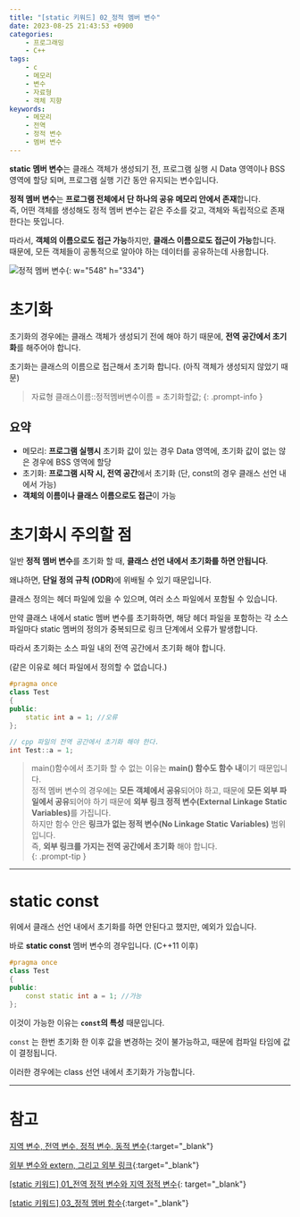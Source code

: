 ```yaml
---
title: "[static 키워드] 02_정적 멤버 변수"
date: 2023-08-25 21:43:53 +0900
categories:
    - 프로그래밍
    - C++
tags:
    - c
    - 메모리
    - 변수
    - 자료형
    - 객체 지향
keywords:
    - 메모리
    - 전역
    - 정적 변수
    - 멤버 변수
---
```


<span class="keyword">**static 멤버 변수**</span>는 <span class="font_highlight">클래스 객체가 생성되기 전, 프로그램 실행 시 Data 영역이나 BSS 영역에 할당</span> 되며, 프로그램 실행 기간 동안 유지되는 변수입니다.

<span class="important">**정적 멤버 변수**</span>는 **프로그램 전체에서 단 하나의 공유 메모리 안에서 존재**합니다. <br> 즉, 어떤 객체를 생성해도 정적 멤버 변수는 같은 주소를 갖고, 객체와 독립적으로 존재한다는 뜻입니다.

따라서, **객체의 이름으로도 접근 가능**하지만, **클래스 이름으로도 접근이 가능**합니다. <br> 때문에, 모든 객체들이 공통적으로 알아야 하는 데이터를 공유하는데 사용합니다.

![정적 멤버 변수](https://i.postimg.cc/MTWhT3PS/정적_멤버_변수.png){: w="548" h="334"}

# 초기화

초기화의 경우에는 클래스 객체가 생성되기 전에 해야 하기 때문에, **전역 공간에서 초기화**를 해주어야 합니다.

초기화는 클래스의 이름으로 접근해서 초기화 합니다. (아직 객체가 생성되지 않았기 때문)

> 자료형 클래스이름::정적멤버변수이름 = 초기화할값;
{: .prompt-info }

## 요약

- 메모리: **프로그램 실행시** 초기화 값이 있는 경우 Data 영역에, 초기화 값이 없는 않은 경우에 BSS 영역에 할당
- 초기화: **프로그램 시작 시, 전역 공간**에서 초기화 (단, const의 경우 클래스 선언 내에서 가능)
- **객체의 이름이나 클래스 이름으로도 접근**이 가능

# 초기화시 주의할 점

일반 <span class="keyword">**정적 멤버 변수**</span>를 초기화 할 때, **클래스 선언 내에서 초기화를 하면 안됩니다**.

왜냐하면, <span class="important">**단일 정의 규칙 (ODR)**</span>에 위배될 수 있기 때문입니다.

클래스 정의는 헤더 파일에 있을 수 있으며, 여러 소스 파일에서 포함될 수 있습니다.

만약 클래스 내에서 static 멤버 변수를 초기화하면, 해당 헤더 파일을 포함하는 각 소스 파일마다 static 멤버의 정의가 중복되므로 링크 단계에서 오류가 발생합니다.

따라서 초기화는 소스 파일 내의 전역 공간에서 초기화 해야 합니다.

(같은 이유로 헤더 파일에서 정의할 수 없습니다.)

```cpp
#pragma once
class Test
{
public:
	static int a = 1; //오류
};
```

```cpp
// cpp 파일의 전역 공간에서 초기화 해야 한다.
int Test::a = 1;
```


> main()함수에서 초기화 할 수 없는 이유는 **main() 함수도 함수 내**이기 때문입니다. <br>
> <span class="keyword">정적 멤버 변수</span>의 경우에는 **모든 객체에서 공유**되어야 하고, 때문에 **모든 외부 파일에서 공유**되어야 하기 때문에 <span class="important">**외부 링크 정적 변수(External Linkage Static Variables)**</span>를 가집니다. <br>
> 하지만 함수 안은 **링크가 없는 정적 변수(No Linkage Static Variables)** 범위입니다. <br>
> 즉, <span class="important">**외부 링크를 가지는 전역 공간에서 초기화**</span> 해야 합니다. <br>
{: .prompt-tip }

---

# static const

위에서 클래스 선언 내에서 초기화를 하면 안된다고 했지만, 예외가 있습니다.

바로 <span class="keyword">**static const**</span> 멤버 변수의 경우입니다. (C++11 이후)

```cpp
#pragma once
class Test
{
public:
	const static int a = 1; //가능
};
```

이것이 가능한 이유는 **`const`의 특성** 때문입니다.

`const` 는 한번 초기화 한 이후 값을 변경하는 것이 불가능하고, 때문에 컴파일 타임에 값이 결정됩니다.

이러한 경우에는 class 선언 내에서 초기화가 가능합니다.


---

# 참고

[지역 변수, 전역 변수, 정적 변수, 동적 변수](/posts/%EC%A7%80%EC%97%AD-%EC%A0%84%EC%97%AD-%EC%A0%95%EC%A0%81-%EB%8F%99%EC%A0%81-%EB%B3%80%EC%88%98/){:target="_blank"}

[외부 변수와 extern, 그리고 외부 링크](/posts/%EC%99%B8%EB%B6%80-%EB%B3%80%EC%88%98%EC%99%80-extern-%EA%B7%B8%EB%A6%AC%EA%B3%A0-%EC%99%B8%EB%B6%80-%EB%A7%81%ED%81%AC/){:target="_blank"}

[[static 키워드] 01_전역 정적 변수와 지역 정적 변수](/posts/static-01-%EC%A0%84%EC%97%AD-%EC%A0%95%EC%A0%81-%EB%B3%80%EC%88%98%EC%99%80-%EC%A7%80%EC%97%AD-%EC%A0%95%EC%A0%81-%EB%B3%80%EC%88%98/){: target="_blank"}

[[static 키워드] 03_정적 멤버 함수](/posts/static-03-%EC%A0%95%EC%A0%81-%EB%A9%A4%EB%B2%84-%ED%95%A8%EC%88%98/){:target="_blank"}